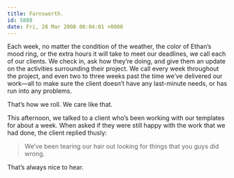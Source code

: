 ```yaml
---
title: Farnsworth.
id: 5888
date: Fri, 28 Mar 2008 08:04:01 +0000
---
```


Each week, no matter the condition of the weather, the color of Ethan’s mood ring, or the extra hours it will take to meet our deadlines, we call each of our clients. We check in, ask how they’re doing, and give them an update on the activities surrounding their project. We call every week throughout the project, and even two to three weeks past the time we’ve delivered our work—all to make sure the client doesn’t have any last-minute needs, or has run into any problems.  

That’s how we roll. We care like that.  

This afternoon, we talked to a client who’s been working with our templates for about a week. When asked if they were still happy with the work that we had done, the client replied thusly:  

> We’ve been tearing our hair out looking for things that you guys did wrong.

That’s always nice to hear.





